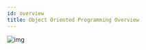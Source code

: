 ```yaml
---
id: overview
title: Object Oriented Programming Overview
---
```


![img](https://cdn.nlark.com/yuque/0/2018/png/103970/1544093620065-8f15a2a7-43cc-4711-bee3-a922398dcb18.png)
